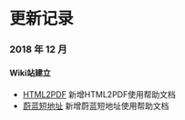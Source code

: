 # 更新记录   

### 2018 年 12 月   
 
#### Wiki站建立

- [HTML2PDF](HTML2PDF/intro.md) 新增HTML2PDF使用帮助文档
- [蔚蓝短地址](azurl/intro.md) 新增蔚蓝短地址使用帮助文档